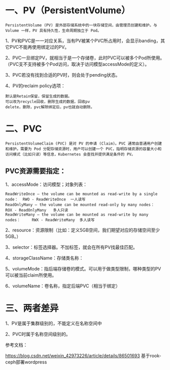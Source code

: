 # 一、PV（PersistentVolume）

`PersistentVolume (PV) 是外部存储系统中的一块存储空间，由管理员创建和维护。与 Volume 一样，PV 具有持久性，生命周期独立于 Pod。`

1、PV和PVC是一一对应关系，当有PV被某个PVC所占用时，会显示banding，其它PVC不能再使用绑定过的PV。

2、PVC一旦绑定PV，就相当于是一个存储卷，此时PVC可以被多个Pod所使用。（PVC支不支持被多个Pod访问，取决于访问模型accessMode的定义）。

3、PVC若没有找到合适的PV时，则会处于pending状态。

4、PV的reclaim policy选项：

    默认是Retain保留，保留生成的数据。
    可以改为recycle回收，删除生成的数据，回收pv
    delete，删除，pvc解除绑定后，pv也就自动删除。

# 二、PVC

`PersistentVolumeClaim (PVC) 是对 PV 的申请 (Claim)。PVC 通常由普通用户创建和维护。需要为 Pod 分配存储资源时，用户可以创建一个 PVC，指明存储资源的容量大小和访问模式（比如只读）等信息，Kubernetes 会查找并提供满足条件的 PV。`

## PVC资源需要指定：

1、accessMode：访问模型；对象列表：

    ReadWriteOnce – the volume can be mounted as read-write by a single node：  RWO - ReadWriteOnce  一人读写
    ReadOnlyMany – the volume can be mounted read-only by many nodes：          ROX - ReadOnlyMany   多人只读
    ReadWriteMany – the volume can be mounted as read-write by many nodes：     RWX - ReadWriteMany  多人读写
    
2、resource：资源限制（比如：定义5GB空间，我们期望对应的存储空间至少5GB。）  

3、selector：标签选择器。不加标签，就会在所有PV找最佳匹配。

4、storageClassName：存储类名称：

5、volumeMode：指后端存储卷的模式。可以用于做类型限制，哪种类型的PV可以被当前claim所使用。

6、volumeName：卷名称，指定后端PVC（相当于绑定）

   
# 三、两者差异

1、PV是属于集群级别的，不能定义在名称空间中

2、PVC时属于名称空间级别的。

参考文档：

https://blog.csdn.net/weixin_42973226/article/details/86501693  基于rook-ceph部署wordpress
